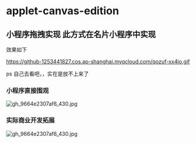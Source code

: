 # applet-canvas-edition

## 小程序拖拽实现 此方式在名片小程序中实现

效果如下

https://github-1253441827.cos.ap-shanghai.myqcloud.com/qozuf-xx4io.gif 

ps 自己去看吧，，实在是放不上来了

### 小程序直接围观
![gh_9664e2307af6_430.jpg](	https://github-1253441827.cos.ap-shanghai.myqcloud.com/gh_8e8510b67c31_258.jpg)

### 实际商业开发拓展

![gh_9664e2307af6_430.jpg](https://upload-images.jianshu.io/upload_images/2046465-cb18abd76f89d66e.jpg?imageMogr2/auto-orient/strip%7CimageView2/2/w/1240)
